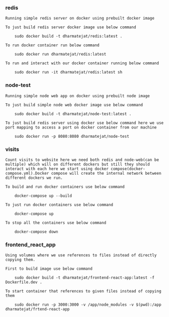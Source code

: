 ### redis
    Running simple redis server on docker using prebuilt docker image

    To just build redis server docker image use below command

        sudo docker build -t dharmatejat/redis:latest .

    To run docker container run below command

        sudo docker run dharmatejat/redis:latest

    To run and interact with our docker container running below command

        sudo docker run -it dharmatejat/redis:latest sh

### node-test
    Running simple node web app on docker using prebuilt node image

    To just build simple node web docker image use below command

        sudo docker build -t dharmatejat/node-test:latest .

    To just build redis server using docker use below command here we use port mapping to access a port on docker container from our machine

        sudo docker run -p 8080:8080 dharmatejat/node-test

### visits
    Count visits to website here we need both redis and node-web(can be multiple) which will on different dockers but still they should interact with each here we start using docker compose(docker-compose.yml).Docker compose will create the internal network between different dockers we run.

    To build and run docker containers use below command

        docker-compose up --build

    To just run docker containers use below command

        docker-compose up

    To stop all the containers use below command

        docker-compose down

### frontend_react_app
    Using volumes where we use references to files instead of directly copying them.

    First to build image use below command

        sudo docker build -t dharmatejat/frontend-react-app:latest -f Dockerfile.dev .

    To start container that references to given files instead of copying them

        sudo docker run -p 3000:3000 -v /app/node_modules -v $(pwd):/app dharmatejat/frtend-react-app
